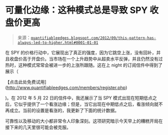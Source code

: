 <!--yml

分类：未分类

日期：2024-05-18 08:46:31

-->

# 可量化边缘：这种模式总是导致 SPY 收盘价更高

> 来源：[`quantifiableedges.blogspot.com/2012/09/this-pattern-has-always-led-to-higher.html#0001-01-01`](http://quantifiableedges.blogspot.com/2012/09/this-pattern-has-always-led-to-higher.html#0001-01-01)

在 SPY 的价格行动中，它展现出了真正的强度，因为它跳空上涨，没有回补，并且收盘价高于开盘价。当市场在一个上升趋势中从超卖水平反弹，并且仍然没有过热时，这种模式常常会被进一步的上涨所跟随。这在上 night 的订阅信件中得到了展示（

【点击此处免费试用](http://www.quantifiableedges.com/members/register.php)

)。在 2012 年 5 月 22 日的信件中，我还展示了当 SPY 模式出现在短期低点之后，它似乎提供了一个看涨边缘；但是，当它出现在中期低点之后，看涨倾向就不再成立。当前的设置是看涨的，我更新了下面的统计数据。

可靠性以及移动的大小都非常令人印象深刻。这项研究暗示今天早上的糟糕开局在接下来的几天里很可能会被克服。
